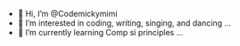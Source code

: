- 👋 Hi, I’m @Codemickymimi
- 👀 I’m interested in coding, writing, singing, and dancing  ...
- 🌱 I’m currently learning Comp si principles  ...

<!---
Codemickymimi/Codemickymimi is a ✨ special ✨ repository because its `README.md` (this file) appears on your GitHub profile.
You can click the Preview link to take a look at your changes.
--->
